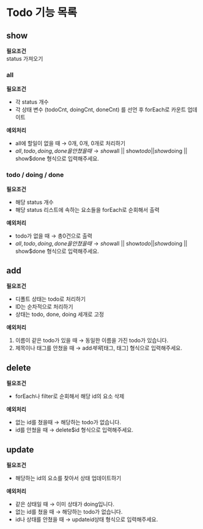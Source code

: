 # Todo 기능 목록

## show 
**필요조건** <br/>
status 가져오기

### all
**필요조건**  <br/>
- 각 status 개수
- 각 상태 변수 (todoCnt, doingCnt, doneCnt) 를 선언 후 forEach로 카운트 업데이트

**예외처리**  <br/>
- all에 할일이 없을 때 → 0개, 0개, 0개로 처리하기
- $all, todo, doing, done을 안 쳤을 때 → show$all || show$todo || show$doing || show$done 형식으로 입력해주세요.

### todo / doing / done
**필요조건**  <br/>
- 해당 status 개수
- 해당 status 리스트에 속하는 요소들을 forEach로 순회해서 출력

**예외처리**  <br/>
- todo가 없을 때 → 총0건으로 출력
- $all, todo, doing, done을 안 쳤을 때 → show$all || show$todo || show$doing || show$done 형식으로 입력해주세요.

## add
**필요조건**  <br/>
- 디폴트 상태는 todo로 처리하기
- ID는 순차적으로 처리하기
- 상태는 todo, done, doing 세개로 고정

**예외처리**  <br/>
1. 이름이 같은 todo가 있을 때 → 동일한 이름을 가진 todo가 있습니다.
2. 제목이나 태그를 안쳤을 때 → add$제목$[태그, 태그] 형식으로 입력해주세요.

## delete
**필요조건**  <br/>
- forEach나 filter로 순회해서 해당 id의 요소 삭제

**예외처리**  <br/>
- 없는 id를 쳤을때 → 해당하는 todo가 없습니다.
- id를 안쳤을 때 → delete$id 형식으로 입력해주세요.

## update
**필요조건**  <br/>
- 해당하는 id의 요소를 찾아서 상태 업데이트하기

**예외처리**  <br/>
- 같은 상태일 때 → 이미 상태가 doing입니다.
- 없는 id를 쳤을 때 → 해당하는 todo가 없습니다.
- id나 상태를 안쳤을 때 → update$id$상태 형식으로 입력해주세요.
